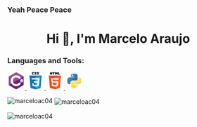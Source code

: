 ### Yeah Peace Peace 

<h1 align="center">Hi 👋, I'm Marcelo Araujo</h1>


<h3 align="left">Languages and Tools:</h3>
<p align="left"> <a href="https://www.w3schools.com/cs/" target="_blank" rel="noreferrer"> <img src="https://raw.githubusercontent.com/devicons/devicon/master/icons/csharp/csharp-original.svg" alt="csharp" width="40" height="40"/> </a> <a href="https://www.w3schools.com/css/" target="_blank" rel="noreferrer"> <img src="https://raw.githubusercontent.com/devicons/devicon/master/icons/css3/css3-original-wordmark.svg" alt="css3" width="40" height="40"/> </a> <a href="https://www.w3.org/html/" target="_blank" rel="noreferrer"> <img src="https://raw.githubusercontent.com/devicons/devicon/master/icons/html5/html5-original-wordmark.svg" alt="html5" width="40" height="40"/> </a> <a href="https://www.python.org" target="_blank" rel="noreferrer"> <img src="https://raw.githubusercontent.com/devicons/devicon/master/icons/python/python-original.svg" alt="python" width="40" height="40"/> </a> </p>

<p><img align="left" src="https://github-readme-stats.vercel.app/api/top-langs?username=marceloac04&show_icons=true&locale=en&layout=compact" alt="marceloac04" /></p>

<p>&nbsp;<img align="center" src="https://github-readme-stats.vercel.app/api?username=marceloac04&show_icons=true&locale=en" alt="marceloac04" /></p>

<p><img align="center" src="https://github-readme-streak-stats.herokuapp.com/?user=marceloac04&" alt="marceloac04" /></p>

